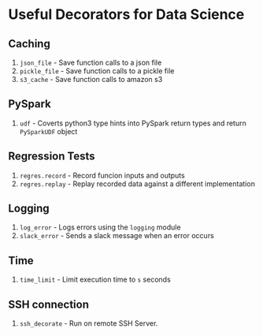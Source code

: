 # Useful Decorators for Data Science

## Caching

  1. `json_file` - Save function calls to a json file
  1. `pickle_file` - Save function calls to a pickle file
  1. `s3_cache` - Save function calls to amazon s3
  
## PySpark

  1. `udf` - Coverts python3 type hints into PySpark return types and return `PySparkUDF` object
  
## Regression Tests
  1. `regres.record` - Record funcion inputs and outputs
  1. `regres.replay` - Replay recorded data against a different implementation
  
## Logging
  1. `log_error` - Logs errors using the `logging` module
  1. `slack_error` - Sends a slack message when an error occurs
  
  
## Time
  1. `time_limit` - Limit execution time to `s` seconds

## SSH connection
  1. `ssh_decorate` - Run on remote SSH Server.
